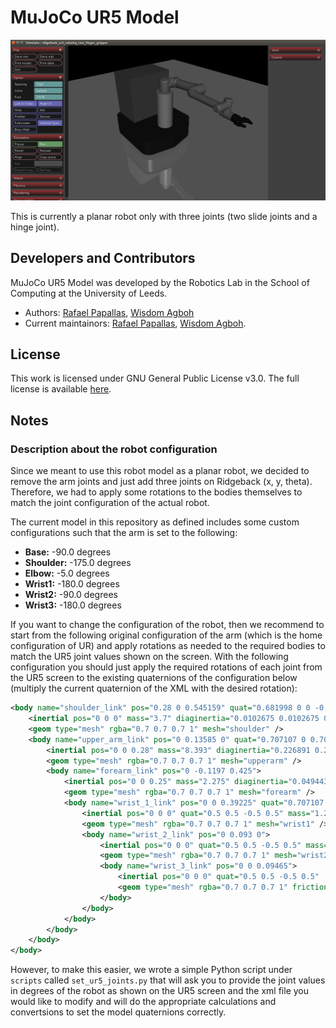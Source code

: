 # MuJoCo UR5 Model

![Model](images/model.png "Robot Model")

This is currently a planar robot only with three joints (two slide joints and a hinge joint). 

## Developers and Contributors
MuJoCo UR5 Model was developed by the Robotics Lab in the School of Computing at the University of Leeds. 
- Authors: [Rafael Papallas](http://rpapallas.com), [Wisdom Agboh](https://agboh.com) 
- Current maintainors: [Rafael Papallas](http://rpapallas.com), [Wisdom Agboh](https://agboh.com).

## License
This work is licensed under GNU General Public License v3.0. The full license is available [here](https://github.com/roboticsleeds/mujoco_ur5_model/blob/master/LICENSE). 

## Notes
### Description about the robot configuration

Since we meant to use this robot model as a planar robot, we decided to remove 
the arm joints and just add three joints on Ridgeback (x, y, theta).
Therefore, we had to apply some rotations to the bodies themselves to match the joint configuration of
the actual robot.

The current model in this repository as defined includes some custom configurations 
such that the arm is set to the following:
- **Base:** -90.0 degrees
- **Shoulder:** -175.0 degrees
- **Elbow:** -5.0 degrees
- **Wrist1:** -180.0 degrees
- **Wrist2:** -90.0 degrees
- **Wrist3:** -180.0 degrees

If you want to change the configuration of the robot, then we recommend to start from the following
original configuration of the arm (which is the home configuration of UR) and apply 
rotations as needed to the required bodies to match the UR5 joint values shown on
the screen. With the following configuration you should just apply the required
rotations of each joint from the UR5 screen to the existing quaternions of the
configuration below (multiply the current quaternion of the XML with the desired
rotation):
```xml
<body name="shoulder_link" pos="0.28 0 0.545159" quat="0.681998 0 0 -0.731354">
    <inertial pos="0 0 0" mass="3.7" diaginertia="0.0102675 0.0102675 0.00666" />
    <geom type="mesh" rgba="0.7 0.7 0.7 1" mesh="shoulder" />
    <body name="upper_arm_link" pos="0 0.13585 0" quat="0.707107 0 0.707107 0">
        <inertial pos="0 0 0.28" mass="8.393" diaginertia="0.226891 0.226891 0.0151074" />
        <geom type="mesh" rgba="0.7 0.7 0.7 1" mesh="upperarm" />
        <body name="forearm_link" pos="0 -0.1197 0.425">
            <inertial pos="0 0 0.25" mass="2.275" diaginertia="0.0494433 0.0494433 0.004095" />
            <geom type="mesh" rgba="0.7 0.7 0.7 1" mesh="forearm" />
            <body name="wrist_1_link" pos="0 0 0.39225" quat="0.707107 0 0.707107 0">
                <inertial pos="0 0 0" quat="0.5 0.5 -0.5 0.5" mass="1.219" diaginertia="0.21942 0.111173 0.111173" />
                <geom type="mesh" rgba="0.7 0.7 0.7 1" mesh="wrist1" />
                <body name="wrist_2_link" pos="0 0.093 0">
                    <inertial pos="0 0 0" quat="0.5 0.5 -0.5 0.5" mass="1.219" diaginertia="0.21942 0.111173 0.111173" />
                    <geom type="mesh" rgba="0.7 0.7 0.7 1" mesh="wrist2" />
                    <body name="wrist_3_link" pos="0 0 0.09465">
                        <inertial pos="0 0 0" quat="0.5 0.5 -0.5 0.5"  mass="0.1879" diaginertia="0.033822 0.0171365 0.0171365" />
                        <geom type="mesh" rgba="0.7 0.7 0.7 1" friction="0.8 0.8 0.8" mesh="wrist3" />
                    </body>
                </body>
            </body>
        </body>
    </body>
</body>
```

However, to make this easier, we wrote a simple Python script under `scripts` called
`set_ur5_joints.py` that will ask you to provide the joint values in degrees of the
robot as shown on the UR5 screen and the xml file you would like to modify and will
do the appropriate calculations and convertsions to set the model quaternions correctly.
